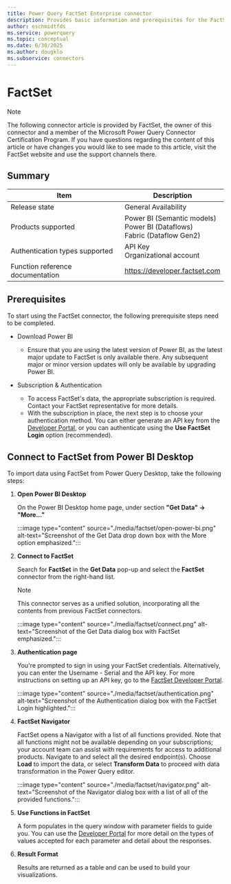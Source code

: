 ```yaml
---
title: Power Query FactSet Enterprise connector
description: Provides basic information and prerequisites for the FactSet Enterprise connector, and includes descriptions of the optional input parameters.
author: eschmidtfds
ms.service: powerquery
ms.topic: conceptual
ms.date: 6/30/2025
ms.author: dougklo
ms.subservice: connectors
---
```


# FactSet

> [!NOTE]
> The following connector article is provided by FactSet, the owner of this connector and a member of the Microsoft Power Query Connector Certification Program. If you have questions regarding the content of this article or have changes you would like to see made to this article, visit the FactSet website and use the support channels there.

## Summary

| Item | Description |
| ------- | ------------ |
| Release state | General Availability |
| Products supported | Power BI (Semantic models)<br/>Power BI (Dataflows)<br/>Fabric (Dataflow Gen2) |
| Authentication types supported | API Key<br>Organizational account |
| Function reference documentation | https://developer.factset.com |

## Prerequisites

To start using the FactSet connector, the following prerequisite steps need to be completed.

* Download Power BI
  * Ensure that you are using the latest version of Power BI, as the latest major update to FactSet is only available there. Any subsequent major or minor version updates will only be available by upgrading Power BI.

* Subscription & Authentication
  * To access FactSet's data, the appropriate subscription is required. Contact your FactSet representative for more details.
  * With the subscription in place, the next step is to choose your authentication method. You can either generate an API key from the [Developer Portal](https://developer.factset.com/learn/authentication-api-key), or you can authenticate using the **Use FactSet Login** option (recommended).

## Connect to FactSet from Power BI Desktop

To import data using FactSet from Power Query Desktop, take the following steps:

1. **Open Power BI Desktop**

    On the Power BI Desktop home page, under section **"Get Data" -> "More…"**

    :::image type="content" source="./media/factset/open-power-bi.png" alt-text="Screenshot of the Get Data drop down box with the More option emphasized.":::

2. **Connect to FactSet**

    Search for **FactSet** in the **Get Data** pop-up and select the **FactSet** connector from the right-hand list.

    > [!NOTE]
    >  This connector serves as a unified solution, incorporating all the contents from previous FactSet connectors.

    :::image type="content" source="./media/factset/connect.png" alt-text="Screenshot of the Get Data dialog box with FactSet emphasized.":::

4. **Authentication page**

    You're prompted to sign in using your FactSet credentials. Alternatively, you can enter the Username - Serial and the API key. For more instructions on setting up an API key, go to the [FactSet Developer Portal](https://developer.factset.com/manage-api-keys).

    :::image type="content" source="./media/factset/authentication.png" alt-text="Screenshot of the Authentication dialog box with the FactSet Login highlighted.":::

5. **FactSet Navigator**

    FactSet opens a Navigator with a list of all functions provided. Note that all functions might not be available depending on your subscriptions; your account team can assist with requirements for access to additional products. Navigate to and select all the desired endpoint(s). Choose **Load** to import the data, or select **Transform Data** to proceed with data transformation in the Power Query editor.

    :::image type="content" source="./media/factset/navigator.png" alt-text="Screenshot of the Navigator dialog box with a list of all of the provided functions.":::

6. **Use Functions in FactSet**

    A form populates in the query window with parameter fields to guide you. You can use the [Developer Portal](https://developer.factset.com/api-catalog) for more detail on the types of values accepted for each parameter and detail about the responses.

7. **Result Format**

    Results are returned as a table and can be used to build your visualizations.
